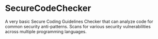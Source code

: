 # SecureCodeChecker
A very basic Secure Coding Guidelines Checker that can analyze code for common security anti-patterns. Scans for various security vulnerabilities across multiple programming languages. 
